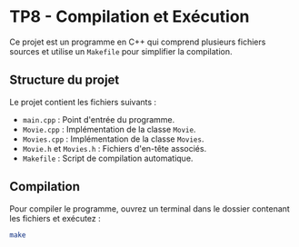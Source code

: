 # TP8 - Compilation et Exécution

Ce projet est un programme en C++ qui comprend plusieurs fichiers sources et utilise un `Makefile` pour simplifier la compilation.

## Structure du projet

Le projet contient les fichiers suivants :
- `main.cpp` : Point d'entrée du programme.
- `Movie.cpp` : Implémentation de la classe `Movie`.
- `Movies.cpp` : Implémentation de la classe `Movies`.
- `Movie.h` et `Movies.h` : Fichiers d'en-tête associés.
- `Makefile` : Script de compilation automatique.

## Compilation

Pour compiler le programme, ouvrez un terminal dans le dossier contenant les fichiers et exécutez :

```sh
make
